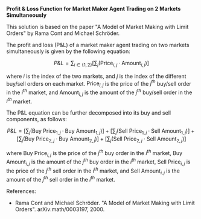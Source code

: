 

**Profit & Loss Function for Market Maker Agent Trading on 2 Markets Simultaneously**

This solution is based on the paper "A Model of Market Making with Limit Orders" by Rama Cont and Michael Schröder.

The profit and loss (P&L) of a market maker agent trading on two markets simultaneously is given by the following equation:

$$ P\&L = \sum_{i \in \{1,2\}} \left [ \sum_j \left ( \text{Price}_{i,j} \cdot \text{Amount}_{i,j} \right ) \right ]$$

where $i$ is the index of the two markets, and $j$ is the index of the different buy/sell orders on each market. $\text{Price}_{i,j}$ is the price of the $j^{th}$ buy/sell order in the $i^{th}$ market, and $\text{Amount}_{i,j}$ is the amount of the $j^{th}$ buy/sell order in the $i^{th}$ market.

The P&L equation can be further decomposed into its buy and sell components, as follows:

$$ P\&L = \left [ \sum_j \left ( \text{Buy Price}_{1,j} \cdot \text{Buy Amount}_{1,j} \right ) \right ] + \left [ \sum_j \left ( \text{Sell Price}_{1,j} \cdot \text{Sell Amount}_{1,j} \right ) \right ] + \left [ \sum_j \left ( \text{Buy Price}_{2,j} \cdot \text{Buy Amount}_{2,j} \right ) \right ] + \left [ \sum_j \left ( \text{Sell Price}_{2,j} \cdot \text{Sell Amount}_{2,j} \right ) \right ] $$

where $\text{Buy Price}_{i,j}$ is the price of the $j^{th}$ buy order in the $i^{th}$ market, $\text{Buy Amount}_{i,j}$ is the amount of the $j^{th}$ buy order in the $i^{th}$ market, $\text{Sell Price}_{i,j}$ is the price of the $j^{th}$ sell order in the $i^{th}$ market, and $\text{Sell Amount}_{i,j}$ is the amount of the $j^{th}$ sell order in the $i^{th}$ market.

References:

- Rama Cont and Michael Schröder. "A Model of Market Making with Limit Orders". arXiv:math/0003197, 2000.
